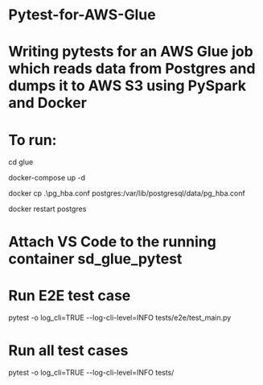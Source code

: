 # Pytest-for-AWS-Glue
# Writing pytests for an AWS Glue job which reads data from Postgres and dumps it to AWS S3 using PySpark and Docker

# To run:
cd glue

docker-compose up -d

docker cp .\pg_hba.conf postgres:/var/lib/postgresql/data/pg_hba.conf

docker restart postgres

# Attach VS Code to the running container sd_glue_pytest
# Run E2E test case
pytest -o log_cli=TRUE --log-cli-level=INFO tests/e2e/test_main.py

# Run all test cases
pytest -o log_cli=TRUE --log-cli-level=INFO tests/
